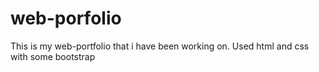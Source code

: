 # web-porfolio



This is my web-portfolio that i have been working on. Used html and css with some bootstrap